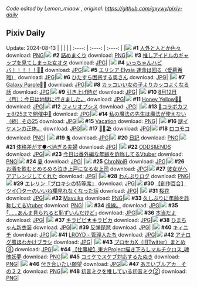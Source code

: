 *Code edited by Lemon_miaow , original: https://github.com/gxywy/pixiv-daily*
## Pixiv Daily 
Update: 2024-08-13
|      |      |      |
| :----: | :----: | :----: |
|![](https://pximg.lemonmiaow.xyz/c/240x480/img-master/img/2024/08/11/16/16/34/121389185_p0_master1200.jpg) **#1** [人外と人とか色々](https://www.pixiv.net/artworks/121389185) download: [PNG](https://pximg.lemonmiaow.xyz/img-original/img/2024/08/11/16/16/34/121389185_p0.png)|![](https://pximg.lemonmiaow.xyz/c/240x480/img-master/img/2024/08/11/16/22/40/121389341_p0_master1200.jpg) **#2** [詰めまくり](https://www.pixiv.net/artworks/121389341) download: [PNG](https://pximg.lemonmiaow.xyz/img-original/img/2024/08/11/16/22/40/121389341_p0.png)|![](https://pximg.lemonmiaow.xyz/c/240x480/img-master/img/2024/08/11/20/36/26/121396297_p0_master1200.jpg) **#3** [推しアイドルのギャップを見てしまった女オタ](https://www.pixiv.net/artworks/121396297) download: [JPG](https://pximg.lemonmiaow.xyz/img-original/img/2024/08/11/20/36/26/121396297_p0.jpg)|
|![](https://pximg.lemonmiaow.xyz/c/240x480/img-master/img/2024/08/11/00/00/07/121371146_p0_master1200.jpg) **#4** [いっちゃんハピバ！！！！！🎂🎉](https://www.pixiv.net/artworks/121371146) download: [JPG](https://pximg.lemonmiaow.xyz/img-original/img/2024/08/11/00/00/07/121371146_p0.jpg)|![](https://pximg.lemonmiaow.xyz/c/240x480/img-master/img/2024/08/11/00/00/43/121371312_p0_master1200.jpg) **#5** [エリシア·Elysia 運命は回る（爱莉希雅）](https://www.pixiv.net/artworks/121371312) download: [JPG](https://pximg.lemonmiaow.xyz/img-original/img/2024/08/11/00/00/43/121371312_p0.jpg)|![](https://pximg.lemonmiaow.xyz/c/240x480/img-master/img/2024/08/11/00/04/35/121371626_p0_master1200.jpg) **#6** [ひたすら困惑する奥さん](https://www.pixiv.net/artworks/121371626) download: [JPG](https://pximg.lemonmiaow.xyz/img-original/img/2024/08/11/00/04/35/121371626_p0.jpg)|
|![](https://pximg.lemonmiaow.xyz/c/240x480/img-master/img/2024/08/11/00/00/07/121371144_p0_master1200.jpg) **#7** [Galaxy Purple🌌💜](https://www.pixiv.net/artworks/121371144) download: [JPG](https://pximg.lemonmiaow.xyz/img-original/img/2024/08/11/00/00/07/121371144_p0.jpg)|![](https://pximg.lemonmiaow.xyz/c/240x480/img-master/img/2024/08/11/12/00/26/121383885_p0_master1200.jpg) **#8** [カッコいい女の子よりカッコよくなる話](https://www.pixiv.net/artworks/121383885) download: [JPG](https://pximg.lemonmiaow.xyz/img-original/img/2024/08/11/12/00/26/121383885_p0.jpg)|![](https://pximg.lemonmiaow.xyz/c/240x480/img-master/img/2024/08/12/23/08/13/121410829_p0_master1200.jpg) **#9** [引き上げ時だ](https://www.pixiv.net/artworks/121410829) download: [JPG](https://pximg.lemonmiaow.xyz/img-original/img/2024/08/12/23/08/13/121410829_p0.jpg)|
|![](https://pximg.lemonmiaow.xyz/c/240x480/img-master/img/2024/08/12/16/51/37/121421343_p0_master1200.jpg) **#10** [8月12日（月）：今日は地獄に行きました。](https://www.pixiv.net/artworks/121421343) download: [JPG](https://pximg.lemonmiaow.xyz/img-original/img/2024/08/12/16/51/37/121421343_p0.jpg)|![](https://pximg.lemonmiaow.xyz/c/240x480/img-master/img/2024/08/12/00/00/04/121403192_p0_master1200.jpg) **#11** [Honey Yellow🍯💛](https://www.pixiv.net/artworks/121403192) download: [JPG](https://pximg.lemonmiaow.xyz/img-original/img/2024/08/12/00/00/04/121403192_p0.jpg)|![](https://pximg.lemonmiaow.xyz/c/240x480/img-master/img/2024/08/12/01/15/37/121405826_p0_master1200.jpg) **#12** [フィリオプシス](https://www.pixiv.net/artworks/121405826) download: [JPG](https://pximg.lemonmiaow.xyz/img-original/img/2024/08/12/01/15/37/121405826_p0.jpg)|
|![](https://pximg.lemonmiaow.xyz/c/240x480/img-master/img/2024/08/11/00/22/55/121372342_p0_master1200.jpg) **#13** [🩵コラボカフェ8/25まで開催中🩷](https://www.pixiv.net/artworks/121372342) download: [JPG](https://pximg.lemonmiaow.xyz/img-original/img/2024/08/11/00/22/55/121372342_p0.jpg)|![](https://pximg.lemonmiaow.xyz/c/240x480/img-master/img/2024/08/11/00/01/37/121371405_p0_master1200.jpg) **#14** [私の魔法の先生は魔法が使えない（続）その25](https://www.pixiv.net/artworks/121371405) download: [JPG](https://pximg.lemonmiaow.xyz/img-original/img/2024/08/11/00/01/37/121371405_p0.jpg)|![](https://pximg.lemonmiaow.xyz/c/240x480/img-master/img/2024/08/11/01/08/40/121373760_p0_master1200.jpg) **#15** [Vacation](https://www.pixiv.net/artworks/121373760) download: [PNG](https://pximg.lemonmiaow.xyz/img-original/img/2024/08/11/01/08/40/121373760_p0.png)|
|![](https://pximg.lemonmiaow.xyz/c/240x480/img-master/img/2024/08/11/18/16/02/121392321_p0_master1200.jpg) **#16** [謎イケメンの正体。](https://www.pixiv.net/artworks/121392321) download: [JPG](https://pximg.lemonmiaow.xyz/img-original/img/2024/08/11/18/16/02/121392321_p0.jpg)|![](https://pximg.lemonmiaow.xyz/c/240x480/img-master/img/2024/08/12/00/43/41/121404998_p0_master1200.jpg) **#17** [🎀🌺🏖️](https://www.pixiv.net/artworks/121404998) download: [JPG](https://pximg.lemonmiaow.xyz/img-original/img/2024/08/12/00/43/41/121404998_p0.jpg)|![](https://pximg.lemonmiaow.xyz/c/240x480/img-master/img/2024/08/12/20/35/30/121427471_p0_master1200.jpg) **#18** [ロコモコ](https://www.pixiv.net/artworks/121427471) download: [PNG](https://pximg.lemonmiaow.xyz/img-original/img/2024/08/12/20/35/30/121427471_p0.png)|
|![](https://pximg.lemonmiaow.xyz/c/240x480/img-master/img/2024/08/11/00/00/20/121371215_p0_master1200.jpg) **#19** [🐈](https://www.pixiv.net/artworks/121371215) download: [JPG](https://pximg.lemonmiaow.xyz/img-original/img/2024/08/11/00/00/20/121371215_p0.jpg)|![](https://pximg.lemonmiaow.xyz/c/240x480/img-master/img/2024/08/11/21/58/24/121398867_p0_master1200.jpg) **#20** [日記](https://www.pixiv.net/artworks/121398867) download: [PNG](https://pximg.lemonmiaow.xyz/img-original/img/2024/08/11/21/58/24/121398867_p0.png)|![](https://pximg.lemonmiaow.xyz/c/240x480/img-master/img/2024/08/12/00/06/12/121403723_p0_master1200.jpg) **#21** [体格差がす●べ過ぎる夫婦](https://www.pixiv.net/artworks/121403723) download: [JPG](https://pximg.lemonmiaow.xyz/img-original/img/2024/08/12/00/06/12/121403723_p0.jpg)|
|![](https://pximg.lemonmiaow.xyz/c/240x480/img-master/img/2024/08/12/20/40/16/121372556_p0_master1200.jpg) **#22** [ODDS&ENDS](https://www.pixiv.net/artworks/121372556) download: [JPG](https://pximg.lemonmiaow.xyz/img-original/img/2024/08/12/20/40/16/121372556_p0.jpg)|![](https://pximg.lemonmiaow.xyz/c/240x480/img-master/img/2024/08/11/21/47/44/121398509_p0_master1200.jpg) **#23** [今日は番外編な年齢を詐称してるVtuber](https://www.pixiv.net/artworks/121398509) download: [PNG](https://pximg.lemonmiaow.xyz/img-original/img/2024/08/11/21/47/44/121398509_p0.png)|![](https://pximg.lemonmiaow.xyz/c/240x480/img-master/img/2024/08/11/15/07/26/121387702_p0_master1200.jpg) **#24** [夏](https://www.pixiv.net/artworks/121387702) download: [JPG](https://pximg.lemonmiaow.xyz/img-original/img/2024/08/11/15/07/26/121387702_p0.jpg)|
|![](https://pximg.lemonmiaow.xyz/c/240x480/img-master/img/2024/08/11/00/00/12/121371171_p0_master1200.jpg) **#25** [ChroNoiR](https://www.pixiv.net/artworks/121371171) download: [JPG](https://pximg.lemonmiaow.xyz/img-original/img/2024/08/11/00/00/12/121371171_p0.jpg)|![](https://pximg.lemonmiaow.xyz/c/240x480/img-master/img/2024/08/12/21/19/15/121428963_p0_master1200.jpg) **#26** [お酒を飲むとめろめろ泣き上戸になる女上司](https://www.pixiv.net/artworks/121428963) download: [JPG](https://pximg.lemonmiaow.xyz/img-original/img/2024/08/12/21/19/15/121428963_p0.jpg)|![](https://pximg.lemonmiaow.xyz/c/240x480/img-master/img/2024/08/12/00/07/33/121403767_p0_master1200.jpg) **#27** [彼女がヘアアレンジしてくれた](https://www.pixiv.net/artworks/121403767) download: [JPG](https://pximg.lemonmiaow.xyz/img-original/img/2024/08/12/00/07/33/121403767_p0.jpg)|
|![](https://pximg.lemonmiaow.xyz/c/240x480/img-master/img/2024/08/11/11/10/25/121382873_p0_master1200.jpg) **#28** [わんぷりログ](https://www.pixiv.net/artworks/121382873) download: [PNG](https://pximg.lemonmiaow.xyz/img-original/img/2024/08/11/11/10/25/121382873_p0.png)|![](https://pximg.lemonmiaow.xyz/c/240x480/img-master/img/2024/08/11/17/32/38/121391056_p0_master1200.jpg) **#29** [エレリン『プロキシの特等席』](https://www.pixiv.net/artworks/121391056) download: [JPG](https://pximg.lemonmiaow.xyz/img-original/img/2024/08/11/17/32/38/121391056_p0.jpg)|![](https://pximg.lemonmiaow.xyz/c/240x480/img-master/img/2024/08/12/16/47/04/121421237_p0_master1200.jpg) **#30** [【創作百合】ツイ〇ターのいいね欄見れなくなった話](https://www.pixiv.net/artworks/121421237) download: [JPG](https://pximg.lemonmiaow.xyz/img-original/img/2024/08/12/16/47/04/121421237_p0.jpg)|
|![](https://pximg.lemonmiaow.xyz/c/240x480/img-master/img/2024/08/11/00/00/48/121371326_p0_master1200.jpg) **#31** [桜花](https://www.pixiv.net/artworks/121371326) download: [JPG](https://pximg.lemonmiaow.xyz/img-original/img/2024/08/11/00/00/48/121371326_p0.jpg)|![](https://pximg.lemonmiaow.xyz/c/240x480/img-master/img/2024/08/11/02/18/28/121375260_p0_master1200.jpg) **#32** [Mavuika](https://www.pixiv.net/artworks/121375260) download: [PNG](https://pximg.lemonmiaow.xyz/img-original/img/2024/08/11/02/18/28/121375260_p0.png)|![](https://pximg.lemonmiaow.xyz/c/240x480/img-master/img/2024/08/12/21/18/44/121428956_p0_master1200.jpg) **#33** [久しぶりに年齢を詐称してるVtuber](https://www.pixiv.net/artworks/121428956) download: [PNG](https://pximg.lemonmiaow.xyz/img-original/img/2024/08/12/21/18/44/121428956_p0.png)|
|![](https://pximg.lemonmiaow.xyz/c/240x480/img-master/img/2024/08/12/11/46/58/121414938_p0_master1200.jpg) **#34** [視線。](https://www.pixiv.net/artworks/121414938) download: [JPG](https://pximg.lemonmiaow.xyz/img-original/img/2024/08/12/11/46/58/121414938_p0.jpg)|![](https://pximg.lemonmiaow.xyz/c/240x480/img-master/img/2024/08/12/17/56/33/121423036_p0_master1200.jpg) **#35** [｢……あんま見られると恥ずいんだけど｣](https://www.pixiv.net/artworks/121423036) download: [JPG](https://pximg.lemonmiaow.xyz/img-original/img/2024/08/12/17/56/33/121423036_p0.jpg)|![](https://pximg.lemonmiaow.xyz/c/240x480/img-master/img/2024/08/11/21/03/48/121397145_p0_master1200.jpg) **#36** [本当だよ](https://www.pixiv.net/artworks/121397145) download: [JPG](https://pximg.lemonmiaow.xyz/img-original/img/2024/08/11/21/03/48/121397145_p0.jpg)|
|![](https://pximg.lemonmiaow.xyz/c/240x480/img-master/img/2024/08/12/00/00/21/121403292_p0_master1200.jpg) **#37** [キラピピ★キラピカ](https://www.pixiv.net/artworks/121403292) download: [JPG](https://pximg.lemonmiaow.xyz/img-original/img/2024/08/12/00/00/21/121403292_p0.jpg)|![](https://pximg.lemonmiaow.xyz/c/240x480/img-master/img/2024/08/12/13/08/44/121416740_p0_master1200.jpg) **#38** [ひまちゃん新衣装](https://www.pixiv.net/artworks/121416740) download: [JPG](https://pximg.lemonmiaow.xyz/img-original/img/2024/08/12/13/08/44/121416740_p0.jpg)|![](https://pximg.lemonmiaow.xyz/c/240x480/img-master/img/2024/08/11/13/15/35/121385445_p0_master1200.jpg) **#39** [反弹琵琶](https://www.pixiv.net/artworks/121385445) download: [JPG](https://pximg.lemonmiaow.xyz/img-original/img/2024/08/11/13/15/35/121385445_p0.jpg)|
|![](https://pximg.lemonmiaow.xyz/c/240x480/img-master/img/2024/08/12/14/14/47/121418081_p0_master1200.jpg) **#40** [キィニチ](https://www.pixiv.net/artworks/121418081) download: [JPG](https://pximg.lemonmiaow.xyz/img-original/img/2024/08/12/14/14/47/121418081_p0.jpg)|![](https://pximg.lemonmiaow.xyz/c/240x480/img-master/img/2024/08/11/12/00/17/121383867_p0_master1200.jpg) **#41** [LROYD - 管理人たち](https://www.pixiv.net/artworks/121383867) download: [JPG](https://pximg.lemonmiaow.xyz/img-original/img/2024/08/11/12/00/17/121383867_p0.jpg)|![](https://pximg.lemonmiaow.xyz/c/240x480/img-master/img/2024/08/11/06/00/18/121378167_p0_master1200.jpg) **#42** [アナログ風ほわかけブラシ](https://www.pixiv.net/artworks/121378167) download: [JPG](https://pximg.lemonmiaow.xyz/img-original/img/2024/08/11/06/00/18/121378167_p0.jpg)|
|![](https://pximg.lemonmiaow.xyz/c/240x480/img-master/img/2024/08/12/19/23/27/121425470_p0_master1200.jpg) **#43** [プロセカX（旧Twitter）まとめ⑧](https://www.pixiv.net/artworks/121425470) download: [JPG](https://pximg.lemonmiaow.xyz/img-original/img/2024/08/12/19/23/27/121425470_p0.jpg)|![](https://pximg.lemonmiaow.xyz/c/240x480/img-master/img/2024/08/11/18/14/54/121392286_p0_master1200.jpg) **#44** [【仕事絵】東方Project描き下ろしマルチクロス_魂魄妖夢](https://www.pixiv.net/artworks/121392286) download: [PNG](https://pximg.lemonmiaow.xyz/img-original/img/2024/08/11/18/14/54/121392286_p0.png)|![](https://pximg.lemonmiaow.xyz/c/240x480/img-master/img/2024/08/12/12/24/39/121415818_p0_master1200.jpg) **#45** [コミケでスケブ対応するたぬき](https://www.pixiv.net/artworks/121415818) download: [PNG](https://pximg.lemonmiaow.xyz/img-original/img/2024/08/12/12/24/39/121415818_p0.png)|
|![](https://pximg.lemonmiaow.xyz/c/240x480/img-master/img/2024/08/11/00/13/59/121372036_p0_master1200.jpg) **#46** [付き合いたい願望](https://www.pixiv.net/artworks/121372036) download: [JPG](https://pximg.lemonmiaow.xyz/img-original/img/2024/08/11/00/13/59/121372036_p0.jpg)|![](https://pximg.lemonmiaow.xyz/c/240x480/img-master/img/2024/08/11/00/00/08/121371147_p0_master1200.jpg) **#47** [あまいブルアカ　その２２](https://www.pixiv.net/artworks/121371147) download: [PNG](https://pximg.lemonmiaow.xyz/img-original/img/2024/08/11/00/00/08/121371147_p0.png)|![](https://pximg.lemonmiaow.xyz/c/240x480/img-master/img/2024/08/11/22/57/06/121400875_p0_master1200.jpg) **#48** [初音ミクを推している初音ミク②](https://www.pixiv.net/artworks/121400875) download: [PNG](https://pximg.lemonmiaow.xyz/img-original/img/2024/08/11/22/57/06/121400875_p0.png)|
